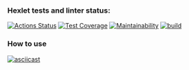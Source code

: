 ### Hexlet tests and linter status:
[![Actions Status](https://github.com/lightmonk1911/java-project-71/workflows/hexlet-check/badge.svg)](https://github.com/lightmonk1911/java-project-71/actions)
[![Test Coverage](https://api.codeclimate.com/v1/badges/01b8e51fc63082c1bc08/test_coverage)](https://codeclimate.com/github/lightmonk1911/java-project-71/test_coverage)
[![Maintainability](https://api.codeclimate.com/v1/badges/01b8e51fc63082c1bc08/maintainability)](https://codeclimate.com/github/lightmonk1911/java-project-71/maintainability)
[![build](https://github.com/lightmonk1911/java-project-71/actions/workflows/build.yml/badge.svg)](https://github.com/lightmonk1911/java-project-71/actions/workflows/build.yml)

### How to use
[![asciicast](https://asciinema.org/a/vJXlUHL7i9CBfYE8cj95OeTw4.svg)](https://asciinema.org/a/vJXlUHL7i9CBfYE8cj95OeTw4)